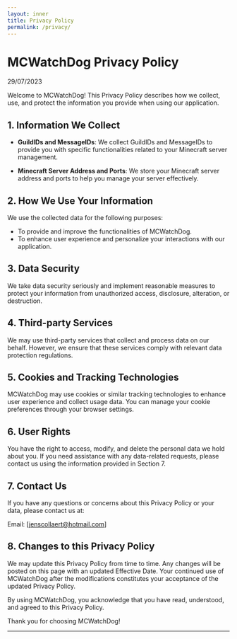 ```yaml
---
layout: inner
title: Privacy Policy
permalink: /privacy/
---
```


# MCWatchDog Privacy Policy

29/07/2023

Welcome to MCWatchDog! This Privacy Policy describes how we collect, use, and protect the information you provide when using our application.

## 1. Information We Collect

- **GuildIDs and MessageIDs**: We collect GuildIDs and MessageIDs to provide you with specific functionalities related to your Minecraft server management.

- **Minecraft Server Address and Ports**: We store your Minecraft server address and ports to help you manage your server effectively.

## 2. How We Use Your Information

We use the collected data for the following purposes:

- To provide and improve the functionalities of MCWatchDog.
- To enhance user experience and personalize your interactions with our application.

## 3. Data Security

We take data security seriously and implement reasonable measures to protect your information from unauthorized access, disclosure, alteration, or destruction.

## 4. Third-party Services

We may use third-party services that collect and process data on our behalf. However, we ensure that these services comply with relevant data protection regulations.

## 5. Cookies and Tracking Technologies

MCWatchDog may use cookies or similar tracking technologies to enhance user experience and collect usage data. You can manage your cookie preferences through your browser settings.

## 6. User Rights

You have the right to access, modify, and delete the personal data we hold about you. If you need assistance with any data-related requests, please contact us using the information provided in Section 7.

## 7. Contact Us

If you have any questions or concerns about this Privacy Policy or your data, please contact us at:

Email: [jenscollaert@hotmail.com]

## 8. Changes to this Privacy Policy

We may update this Privacy Policy from time to time. Any changes will be posted on this page with an updated Effective Date. Your continued use of MCWatchDog after the modifications constitutes your acceptance of the updated Privacy Policy.

By using MCWatchDog, you acknowledge that you have read, understood, and agreed to this Privacy Policy.

Thank you for choosing MCWatchDog!

---
